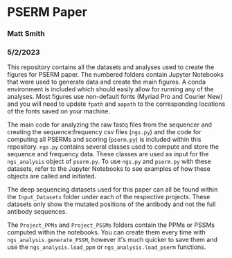 # PSERM Paper
### Matt Smith
### 5/2/2023

This repository contains all the datasets and analyses used to create the figures for PSERM paper. The numbered folders contain Jupyter Notebooks that were used to generate data and create the main figures. A conda environment is included which should easily allow for running any of the analyses. Most figures use non-default fonts (Myriad Pro and Courier New) and you will need to update `fpath` and `aapath` to the corresponding locations of the fonts saved on your machine.

The main code for analyzing the raw fastq files from the sequencer and creating the sequence:frequency csv files (`ngs.py`) and the code for computing all PSERMs and scoring (`pserm.py`) is included within this repository. `ngs.py` contains several classes used to compute and store the sequence and frequency data. These classes are used as input for the `ngs_analysis` object of `pserm.py`. To use `ngs.py` and `pserm.py` with these datasets, refer to the Jupyter Notebooks to see examples of how these objects are called and initiated.

The deep sequencing datasets used for this paper can all be found within the `Input_Datasets` folder under each of the respective projects. These datasets only show the mutated positions of the antibody and not the full antibody sequences.

The `Project_PPMs` and `Project_PSSMs` folders contain the PPMs or PSSMs computed within the notebooks. You can create them every time with `ngs_analysis.generate_PSSM`, however it's much quicker to save them and use the `ngs_analysis.load_ppm` or `ngs_analysis.load_pserm` functions.
